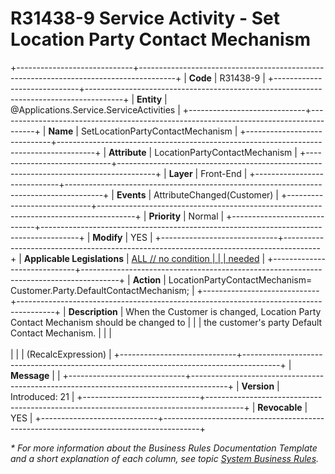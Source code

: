 ﻿---
erp.type: front-end-business-rule
erp.entity: Applications.Service.ServiceActivities
---

# R31438-9 Service Activity - Set Location Party Contact Mechanism
+-----------------------------+---------------------------------------------------------------------------------------+
| **Code**                    | R31438-9                                                                              |
+-----------------------------+---------------------------------------------------------------------------------------+
| **Entity**                  | @Applications.Service.ServiceActivities                                               |
+-----------------------------+---------------------------------------------------------------------------------------+
| **Name**                    | SetLocationPartyContactMechanism                                                      |
+-----------------------------+---------------------------------------------------------------------------------------+
| **Attribute**               | LocationPartyContactMechanism                                                         |
+-----------------------------+---------------------------------------------------------------------------------------+
| **Layer**                   | Front-End                                                                             |
+-----------------------------+---------------------------------------------------------------------------------------+
| **Events**                  | AttributeChanged(Customer)                                                            |
+-----------------------------+---------------------------------------------------------------------------------------+
| **Priority**                | Normal                                                                                |
+-----------------------------+---------------------------------------------------------------------------------------+
| **Modify**                  | YES                                                                                   |
+-----------------------------+---------------------------------------------------------------------------------------+
| **Applicable Legislations** | [ALL // no condition                                                                  |
|                             | needed](xref:applicable-legislations)                                                 |
+-----------------------------+---------------------------------------------------------------------------------------+
| **Action**                  | LocationPartyContactMechanism= Customer.Party.DefaultContactMechanism;                |
+-----------------------------+---------------------------------------------------------------------------------------+
| **Description**             | When the Customer is changed, Location Party Contact Mechanism should be changed to   |
|                             | the customer\'s party Default Contact Mechanism.                                      |
|                             | <br/><br/>                                                                            |
|                             | (RecalcExpression)                                                                    |
+-----------------------------+---------------------------------------------------------------------------------------+
| **Message**                 |                                                                                       |
+-----------------------------+---------------------------------------------------------------------------------------+
| **Version**                 | Introduced: 21                                                                        |
+-----------------------------+---------------------------------------------------------------------------------------+
| **Revocable**               | YES                                                                                   |
+-----------------------------+---------------------------------------------------------------------------------------+

*\* For more information about the Business Rules Documentation Template and a short explanation of each column, see
topic [System Business Rules](../templates/template-description-system-business-rules.md).*
